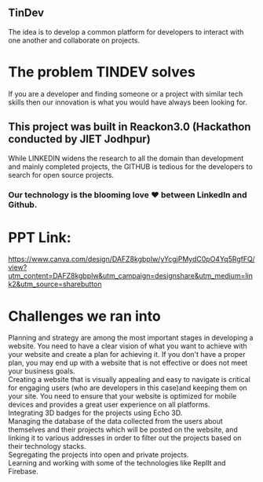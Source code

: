 <h2>TinDev</h2>

The idea is to develop a common platform for developers to interact with one another and collaborate on projects.

# The problem TINDEV solves
If you are a developer and finding someone or a project with similar tech skills then our innovation is what you would have always been looking for.

## This project was built in Reackon3.0 (Hackathon conducted by JIET Jodhpur)

While LINKEDIN widens the research to all the domain than development and mainly completed projects, the GITHUB is tedious for the developers to search for open source projects.

### Our technology is the blooming love ❤ between LinkedIn and Github.

# PPT Link: 
https://www.canva.com/design/DAFZ8kgbpIw/yYcgjPMydC0pO4Yq5RgfFQ/view?utm_content=DAFZ8kgbpIw&utm_campaign=designshare&utm_medium=link2&utm_source=sharebutton

# Challenges we ran into
Planning and strategy are among the most important stages in developing a website. You need to have a clear vision of what you want to achieve with your website and create a plan for achieving it. If you don't have a proper plan, you may end up with a website that is not effective or does not meet your business goals.
<br>
Creating a website that is visually appealing and easy to navigate is critical for engaging users (who are developers in this case)and keeping them on your site. You need to ensure that your website is optimized for mobile devices and provides a great user experience on all platforms.
<br>
Integrating 3D badges for the projects using Echo 3D.
<br>
Managing the database of the data collected from the users about themselves and their projects which will be posted on the website, and linking it to various addresses in order to filter out the projects based on their technology stacks.
<br>
Segregating the projects into open and private projects.
<br>
Learning and working with some of the technologies like ReplIt and Firebase.<br>
